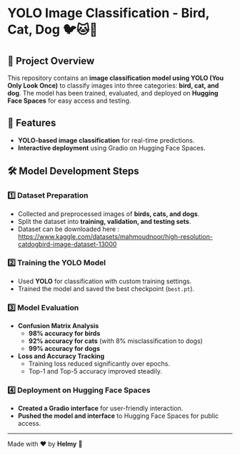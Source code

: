 # YOLO Image Classification - Bird, Cat, Dog 🐦🐱🐶

## 🚀 Project Overview
This repository contains an **image classification model using YOLO (You Only Look Once)** to classify images into three categories: **bird, cat, and dog**. The model has been trained, evaluated, and deployed on **Hugging Face Spaces** for easy access and testing.

## 📌 Features
- **YOLO-based image classification** for real-time predictions.
- **Interactive deployment** using Gradio on Hugging Face Spaces.

## 🛠️ Model Development Steps
### 1️⃣ Dataset Preparation
- Collected and preprocessed images of **birds, cats, and dogs**.
- Split the dataset into **training, validation, and testing sets**.
- Dataset can be downloaded here : https://www.kaggle.com/datasets/mahmoudnoor/high-resolution-catdogbird-image-dataset-13000

### 2️⃣ Training the YOLO Model
- Used **YOLO** for classification with custom training settings.
- Trained the model and saved the best checkpoint (`best.pt`).

### 3️⃣ Model Evaluation
- **Confusion Matrix Analysis**
  - **98% accuracy for birds**
  - **92% accuracy for cats** (with 8% misclassification to dogs)
  - **99% accuracy for dogs**
- **Loss and Accuracy Tracking**
  - Training loss reduced significantly over epochs.
  - Top-1 and Top-5 accuracy improved steadily.

### 4️⃣ Deployment on Hugging Face Spaces
- **Created a Gradio interface** for user-friendly interaction.
- **Pushed the model and interface** to Hugging Face Spaces for public access.

---
Made with ❤️ by **Helmy** 🚀
